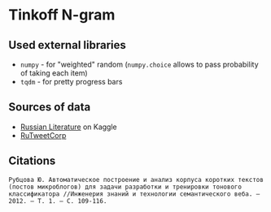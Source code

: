 # Tinkoff N-gram

## Used external libraries

- `numpy` - for "weighted" random (`numpy.choice` allows to pass probability of taking each item)
- `tqdm` - for pretty progress bars

## Sources of data

- [Russian Literature](https://www.kaggle.com/datasets/d0rj3228/russian-literature) on Kaggle
- [RuTweetCorp](https://study.mokoron.com/#download)

## Citations

```
Рубцова Ю. Автоматическое построение и анализ корпуса коротких текстов (постов микроблогов) для задачи разработки и тренировки тонового классификатора //Инженерия знаний и технологии семантического веба. – 2012. – Т. 1. – С. 109-116.
```
